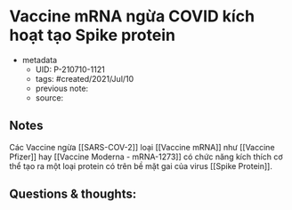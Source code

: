 ---
---

# Vaccine mRNA ngừa COVID kích hoạt tạo Spike protein

- metadata
	- UID: P-210710-1121
	- tags: #created/2021/Jul/10
	- previous note: 
	- source: 

## Notes
Các Vaccine ngừa [[SARS-COV-2]] loại [[Vaccine mRNA]] như [[Vaccine Pfizer]] hay [[Vaccine Moderna - mRNA-1273]] có chức năng kích thích cơ thể tạo ra một loại protein có trên bề mặt gai của virus [[Spike Protein]].
## Questions & thoughts:

